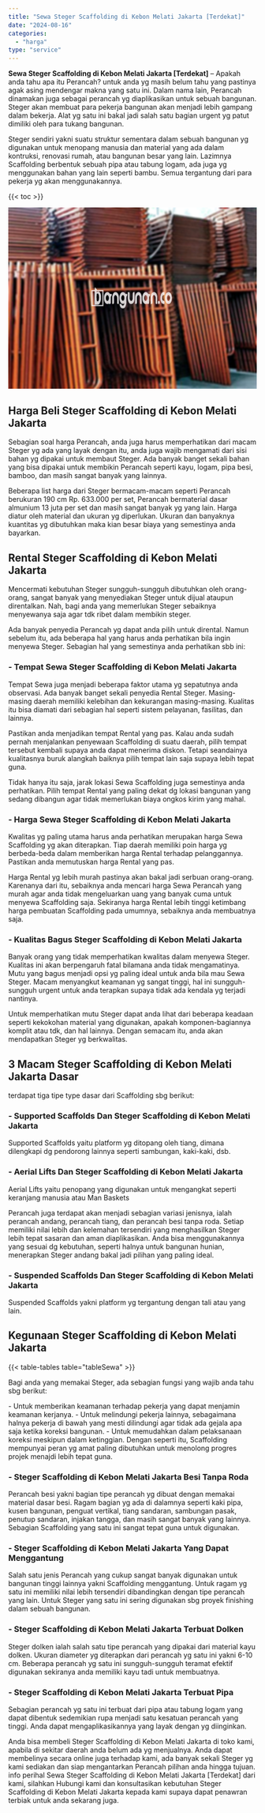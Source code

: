 ```yaml
---
title: "Sewa Steger Scaffolding di Kebon Melati Jakarta [Terdekat]"
date: "2024-08-16"
categories: 
  - "harga"
type: "service"
---
```


**Sewa Steger Scaffolding di Kebon Melati Jakarta \[Terdekat\]** – Apakah anda tahu apa itu Perancah? untuk anda yg masih belum tahu yang pastinya agak asing mendengar makna yang satu ini. Dalam nama lain, Perancah dinamakan juga sebagai perancah yg diaplikasikan untuk sebuah bangunan. Steger akan membuat para pekerja bangunan akan menjadi lebih gampang dalam bekerja. Alat yg satu ini bakal jadi salah satu bagian urgent yg patut dimiliki oleh para tukang bangunan.

Steger sendiri yakni suatu struktur sementara dalam sebuah bangunan yg digunakan untuk menopang manusia dan material yang ada dalam kontruksi, renovasi rumah, atau bangunan besar yang lain. Lazimnya Scaffolding berbentuk sebuah pipa atau tabung logam, ada juga yg menggunakan bahan yang lain seperti bambu. Semua tergantung dari para pekerja yg akan menggunakannya.

{{< toc >}}

![Sewa Steger Scaffolding di Kebon Melati Jakarta [Terdekat]](/images/sewa-scaffolding-steger-12.png)

## Harga Beli Steger Scaffolding di Kebon Melati Jakarta

Sebagian soal harga Perancah, anda juga harus memperhatikan dari macam Steger yg ada yang layak dengan itu, anda juga wajib mengamati dari sisi bahan yg dipakai untuk membaut Steger. Ada banyak banget sekali bahan yang bisa dipakai untuk membikin Perancah seperti kayu, logam, pipa besi, bamboo, dan masih sangat banyak yang lainnya.

Beberapa list harga dari Steger bermacam-macam seperti Perancah berukuran 190 cm Rp. 633.000 per set, Perancah bermaterial dasar almunium 13 juta per set dan masih sangat banyak yg yang lain. Harga diatur oleh material dan ukuran yg diperlukan. Ukuran dan banyaknya kuantitas yg dibutuhkan maka kian besar biaya yang semestinya anda bayarkan.

## Rental Steger Scaffolding di Kebon Melati Jakarta

Mencermati kebutuhan Steger sungguh-sungguh dibutuhkan oleh orang-orang, sangat banyak yang menyediakan Steger untuk dijual ataupun direntalkan. Nah, bagi anda yang memerlukan Steger sebaiknya menyewanya saja agar tdk ribet dalam membikin steger.

Ada banyak penyedia Perancah yg dapat anda pilih untuk dirental. Namun sebelum itu, ada beberapa hal yang harus anda perhatikan bila ingin menyewa Steger. Sebagian hal yang semestinya anda perhatikan sbb ini:

### \- Tempat Sewa Steger Scaffolding di Kebon Melati Jakarta

Tempat Sewa juga menjadi beberapa faktor utama yg sepatutnya anda observasi. Ada banyak banget sekali penyedia Rental Steger. Masing-masing daerah memiliki kelebihan dan kekurangan masing-masing. Kualitas itu bisa diamati dari sebagian hal seperti sistem pelayanan, fasilitas, dan lainnya.

Pastikan anda menjadikan tempat Rental yang pas. Kalau anda sudah pernah menjalankan penyewaan Scaffolding di suatu daerah, pilih tempat tersebut kembali supaya anda dapat menerima diskon. Tetapi seandainya kualitasnya buruk alangkah baiknya pilih tempat lain saja supaya lebih tepat guna.

Tidak hanya itu saja, jarak lokasi Sewa Scaffolding juga semestinya anda perhatikan. Pilih tempat Rental yang paling dekat dg lokasi bangunan yang sedang dibangun agar tidak memerlukan biaya ongkos kirim yang mahal.

### \- Harga Sewa Steger Scaffolding di Kebon Melati Jakarta

Kwalitas yg paling utama harus anda perhatikan merupakan harga Sewa Scaffolding yg akan diterapkan. Tiap daerah memiliki poin harga yg berbeda-beda dalam memberikan harga Rental terhadap pelanggannya. Pastikan anda memutuskan harga Rental yang pas.

Harga Rental yg lebih murah pastinya akan bakal jadi serbuan orang-orang. Karenanya dari itu, sebaiknya anda mencari harga Sewa Perancah yang murah agar anda tidak mengeluarkan uang yang banyak cuma untuk menyewa Scaffolding saja. Sekiranya harga Rental lebih tinggi ketimbang harga pembuatan Scaffolding pada umumnya, sebaiknya anda membuatnya saja.

### \- Kualitas Bagus Steger Scaffolding di Kebon Melati Jakarta

Banyak orang yang tidak memperhatikan kwalitas dalam menyewa Steger. Kualitas ini akan berpengaruh fatal bilamana anda tidak mengamatinya. Mutu yang bagus menjadi opsi yg paling ideal untuk anda bila mau Sewa Steger. Macam menyangkut keamanan yg sangat tinggi, hal ini sungguh-sungguh urgent untuk anda terapkan supaya tidak ada kendala yg terjadi nantinya.

Untuk memperhatikan mutu Steger dapat anda lihat dari beberapa keadaan seperti kekokohan material yang digunakan, apakah komponen-bagiannya komplit atau tdk, dan hal lainnya. Dengan semacam itu, anda akan mendapatkan Steger yg berkwalitas.

## 3 Macam Steger Scaffolding di Kebon Melati Jakarta Dasar

terdapat tiga tipe type dasar dari Scaffolding sbg berikut:

### \- Supported Scaffolds Dan Steger Scaffolding di Kebon Melati Jakarta

Supported Scaffolds yaitu platform yg ditopang oleh tiang, dimana dilengkapi dg pendorong lainnya seperti sambungan, kaki-kaki, dsb.

### \- Aerial Lifts Dan Steger Scaffolding di Kebon Melati Jakarta

Aerial Lifts yaitu penopang yang digunakan untuk mengangkat seperti keranjang manusia atau Man Baskets

Perancah juga terdapat akan menjadi sebagian variasi jenisnya, ialah perancah andang, perancah tiang, dan perancah besi tanpa roda. Setiap memiliki nilai lebih dan kelemahan tersendiri yang menghasilkan Steger lebih tepat sasaran dan aman diaplikasikan. Anda bisa menggunakannya yang sesuai dg kebutuhan, seperti halnya untuk bangunan hunian, menerapkan Steger andang bakal jadi pilihan yang paling ideal.

### \- Suspended Scaffolds Dan Steger Scaffolding di Kebon Melati Jakarta

Suspended Scaffolds yakni platform yg tergantung dengan tali atau yang lain.

## Kegunaan Steger Scaffolding di Kebon Melati Jakarta

{{< table-tables table="tableSewa" >}}

Bagi anda yang memakai Steger, ada sebagian fungsi yang wajib anda tahu sbg berikut:

\- Untuk memberikan keamanan terhadap pekerja yang dapat menjamin keamanan kerjanya. - Untuk melindungi pekerja lainnya, sebagaimana halnya pekerja di bawah yang mesti dilindungi agar tidak ada gejala apa saja ketika koreksi bangunan. - Untuk memudahkan dalam pelaksanaan koreksi meskipun dalam ketinggian. Dengan seperti itu, Scaffolding mempunyai peran yg amat paling dibutuhkan untuk menolong progres projek menajdi lebih tepat guna.

### \- Steger Scaffolding di Kebon Melati Jakarta Besi Tanpa Roda

Perancah besi yakni bagian tipe perancah yg dibuat dengan memakai material dasar besi. Ragam bagian yg ada di dalamnya seperti kaki pipa, kusen bangunan, penguat vertikal, tiang sandaran, sambungan pasak, penutup sandaran, injakan tangga, dan masih sangat banyak yang lainnya. Sebagian Scaffolding yang satu ini sangat tepat guna untuk digunakan.

### \- Steger Scaffolding di Kebon Melati Jakarta Yang Dapat Menggantung

Salah satu jenis Perancah yang cukup sangat banyak digunakan untuk bangunan tinggi lainnya yakni Scaffolding menggantung. Untuk ragam yg satu ini memiliki nilai lebih tersendiri dibandingkan dengan tipe perancah yang lain. Untuk Steger yang satu ini sering digunakan sbg proyek finishing dalam sebuah bangunan.

### \- Steger Scaffolding di Kebon Melati Jakarta Terbuat Dolken

Steger dolken ialah salah satu tipe perancah yang dipakai dari material kayu dolken. Ukuran diameter yg diterapkan dari perancah yg satu ini yakni 6-10 cm. Beberapa perancah yg satu ini sungguh-sungguh teramat efektif digunakan sekiranya anda memiliki kayu tadi untuk membuatnya.

### \- Steger Scaffolding di Kebon Melati Jakarta Terbuat Pipa

Sebagian perancah yg satu ini terbuat dari pipa atau tabung logam yang dapat dibentuk sedemikian rupa menjadi satu kesatuan perancah yang tinggi. Anda dapat mengaplikasikannya yang layak dengan yg diinginkan.

Anda bisa membeli Steger Scaffolding di Kebon Melati Jakarta di toko kami, apabila di sekitar daerah anda belum ada yg menjualnya. Anda dapat membelinya secara online juga terhadap kami, ada banyak sekali Steger yg kami sediakan dan siap mengantarkan Perancah pilihan anda hingga tujuan. info perihal Sewa Steger Scaffolding di Kebon Melati Jakarta \[Terdekat\] dari kami, silahkan Hubungi kami dan konsultasikan kebutuhan Steger Scaffolding di Kebon Melati Jakarta kepada kami supaya dapat penawran terbiak untuk anda sekarang juga.
